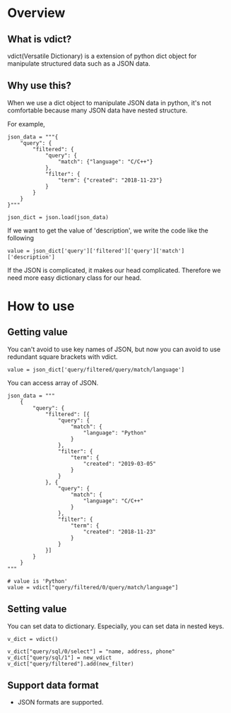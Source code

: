 # Overview
## What is vdict?
vdict(Versatile Dictionary) is a extension of python dict object for manipulate structured data such as a JSON data.

## Why use this?

When we use a dict object to manipulate JSON data in python, it's not comfortable because many JSON data have nested structure.

For example,

    json_data = """{
        "query": {
            "filtered": {
                "query": {
                    "match": {"language": "C/C++"}
                },
                "filter": {
                    "term": {"created": "2018-11-23"}
                }
            }
        }
    }"""
    
    json_dict = json.load(json_data)

If we want to get the value of 'description', we write the code like the following

    value = json_dict['query']['filtered']['query']['match']['description']

If the JSON is complicated, it makes our head complicated. Therefore we need more easy dictionary class for our head.

# How to use

## Getting value

You can't avoid to use key names of JSON, but now you can avoid to use redundant square brackets with vdict.

    value = json_dict['query/filtered/query/match/language']

You can access array of JSON.

    json_data = """
        {
            "query": {
                "filtered": [{
                    "query": {
                        "match": {
                            "language": "Python"
                        }
                    },
                    "filter": {
                        "term": {
                            "created": "2019-03-05"
                        }
                    }
                }, {
                    "query": {
                        "match": {
                            "language": "C/C++"
                        }
                    },
                    "filter": {
                        "term": {
                            "created": "2018-11-23"
                        }
                    }
                }]
            }
        }
    """
    
    # value is 'Python'
    value = vdict["query/filtered/0/query/match/language"]
    

## Setting value

You can set data to dictionary. Especially, you can set data in nested keys.

    v_dict = vdict()
    
    v_dict["query/sql/0/select"] = "name, address, phone"
    v_dict["query/sql/1"] = new_vdict
    v_dict["query/filtered"].add(new_filter)


## Support data format
- JSON formats are supported.
